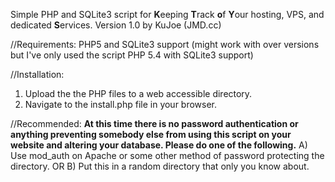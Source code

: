Simple PHP and SQLite3 script for **K**eeping **T**rack **o**f **Y**our hosting, VPS, and dedicated **S**ervices.
Version 1.0 by KuJoe (JMD.cc)

//Requirements:
PHP5 and SQLite3 support (might work with over versions but I've only used the script PHP 5.4 with SQLite3 support)

//Installation:
1) Upload the the PHP files to a web accessible directory.
2) Navigate to the install.php file in your browser.

//Recommended:
******At this time there is no password authentication or anything preventing somebody else from using this script on your website and altering your database. Please do one of the following.******
A) Use mod_auth on Apache or some other method of password protecting the directory.
OR
B) Put this in a random directory that only you know about.